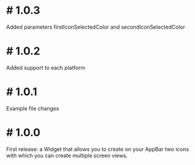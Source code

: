 # # 1.0.3
Added parameters firstIconSelectedColor and secondIconSelectedColor


# # 1.0.2
Added support to each platform

# # 1.0.1
Example file changes

# # 1.0.0

First release: a Widget that allows you to create on your AppBar two icons with which you can create multiple screen views.